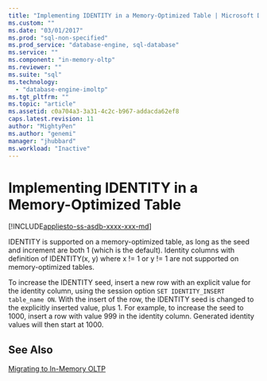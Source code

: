 ```yaml
---
title: "Implementing IDENTITY in a Memory-Optimized Table | Microsoft Docs"
ms.custom: ""
ms.date: "03/01/2017"
ms.prod: "sql-non-specified"
ms.prod_service: "database-engine, sql-database"
ms.service: ""
ms.component: "in-memory-oltp"
ms.reviewer: ""
ms.suite: "sql"
ms.technology: 
  - "database-engine-imoltp"
ms.tgt_pltfrm: ""
ms.topic: "article"
ms.assetid: c0a704a3-3a31-4c2c-b967-addacda62ef8
caps.latest.revision: 11
author: "MightyPen"
ms.author: "genemi"
manager: "jhubbard"
ms.workload: "Inactive"
---
```

# Implementing IDENTITY in a Memory-Optimized Table
[!INCLUDE[appliesto-ss-asdb-xxxx-xxx-md](../../includes/appliesto-ss-asdb-xxxx-xxx-md.md)]

IDENTITY is supported on a memory-optimized table, as long as the seed and increment are both 1 (which is the default). Identity columns with definition of IDENTITY(x, y) where x != 1 or y != 1 are not supported on memory-optimized tables.   
    
To increase the IDENTITY seed, insert a new row with an explicit value for the identity column, using the session option `SET IDENTITY_INSERT table_name ON`. With the insert of the row, the IDENTITY seed is changed to the explicitly inserted value, plus 1. For example, to increase the seed to 1000, insert a row with value 999 in the identity column. Generated identity values will then start at 1000.     
  
## See Also  
 [Migrating to In-Memory OLTP](../../relational-databases/in-memory-oltp/migrating-to-in-memory-oltp.md)  
  
  
